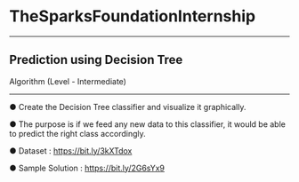 # TheSparksFoundationInternship

---------------------------------------------------------------------------------------------------
Prediction using Decision Tree
---------------------------------------------------------------------------------------------------

Algorithm
(Level - Intermediate)
__________________________________________________________________________________________________
● Create the Decision Tree classifier and visualize it graphically.

● The purpose is if we feed any new data to this classifier, it would be able to
predict the right class accordingly.

● Dataset : https://bit.ly/3kXTdox

● Sample Solution : https://bit.ly/2G6sYx9
